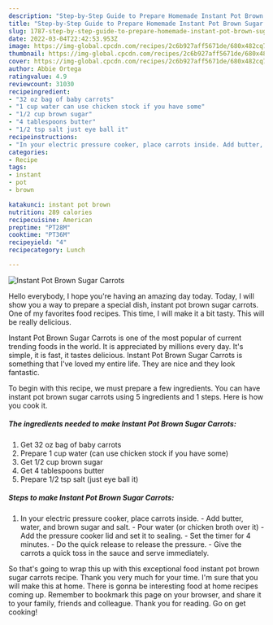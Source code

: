 ```yaml
---
description: "Step-by-Step Guide to Prepare Homemade Instant Pot Brown Sugar Carrots"
title: "Step-by-Step Guide to Prepare Homemade Instant Pot Brown Sugar Carrots"
slug: 1787-step-by-step-guide-to-prepare-homemade-instant-pot-brown-sugar-carrots
date: 2022-03-04T22:42:53.953Z
image: https://img-global.cpcdn.com/recipes/2c6b927aff5671de/680x482cq70/instant-pot-brown-sugar-carrots-recipe-main-photo.jpg
thumbnail: https://img-global.cpcdn.com/recipes/2c6b927aff5671de/680x482cq70/instant-pot-brown-sugar-carrots-recipe-main-photo.jpg
cover: https://img-global.cpcdn.com/recipes/2c6b927aff5671de/680x482cq70/instant-pot-brown-sugar-carrots-recipe-main-photo.jpg
author: Abbie Ortega
ratingvalue: 4.9
reviewcount: 31030
recipeingredient:
- "32 oz bag of baby carrots"
- "1 cup water can use chicken stock if you have some"
- "1/2 cup brown sugar"
- "4 tablespoons butter"
- "1/2 tsp salt just eye ball it"
recipeinstructions:
- "In your electric pressure cooker, place carrots inside. Add butter, water, and brown sugar and salt. Pour water (or chicken broth over it) Add the pressure cooker lid and set it to sealing. Set the timer for 4 minutes. Do the quick release to release the pressure. Give the carrots a quick toss in the sauce and serve immediately."
categories:
- Recipe
tags:
- instant
- pot
- brown

katakunci: instant pot brown 
nutrition: 289 calories
recipecuisine: American
preptime: "PT28M"
cooktime: "PT36M"
recipeyield: "4"
recipecategory: Lunch

---
```



![Instant Pot Brown Sugar Carrots](https://img-global.cpcdn.com/recipes/2c6b927aff5671de/680x482cq70/instant-pot-brown-sugar-carrots-recipe-main-photo.jpg)

Hello everybody, I hope you're having an amazing day today. Today, I will show you a way to prepare a special dish, instant pot brown sugar carrots. One of my favorites food recipes. This time, I will make it a bit tasty. This will be really delicious.

Instant Pot Brown Sugar Carrots is one of the most popular of current trending foods in the world. It is appreciated by millions every day. It's simple, it is fast, it tastes delicious. Instant Pot Brown Sugar Carrots is something that I've loved my entire life. They are nice and they look fantastic.




To begin with this recipe, we must prepare a few ingredients. You can have instant pot brown sugar carrots using 5 ingredients and 1 steps. Here is how you cook it.

<!--inarticleads1-->

##### The ingredients needed to make Instant Pot Brown Sugar Carrots:

1. Get 32 oz bag of baby carrots
1. Prepare 1 cup water (can use chicken stock if you have some)
1. Get 1/2 cup brown sugar
1. Get 4 tablespoons butter
1. Prepare 1/2 tsp salt (just eye ball it)




<!--inarticleads2-->

##### Steps to make Instant Pot Brown Sugar Carrots:

1. In your electric pressure cooker, place carrots inside. - Add butter, water, and brown sugar and salt. - Pour water (or chicken broth over it) - Add the pressure cooker lid and set it to sealing. - Set the timer for 4 minutes. - Do the quick release to release the pressure. - Give the carrots a quick toss in the sauce and serve immediately.




So that's going to wrap this up with this exceptional food instant pot brown sugar carrots recipe. Thank you very much for your time. I'm sure that you will make this at home. There is gonna be interesting food at home recipes coming up. Remember to bookmark this page on your browser, and share it to your family, friends and colleague. Thank you for reading. Go on get cooking!

